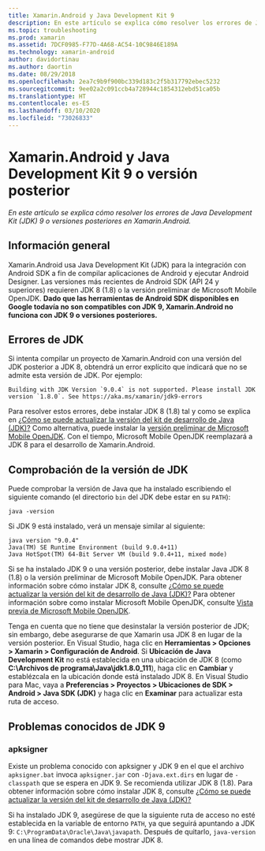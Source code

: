 ```yaml
---
title: Xamarin.Android y Java Development Kit 9
description: En este artículo se explica cómo resolver los errores de Java Development Kit (JDK) 9 o versiones posteriores en Xamarin.Android.
ms.topic: troubleshooting
ms.prod: xamarin
ms.assetid: 7DCF0985-F77D-4A68-AC54-10C9846E189A
ms.technology: xamarin-android
author: davidortinau
ms.author: daortin
ms.date: 08/29/2018
ms.openlocfilehash: 2ea7c9b9f900bc339d183c2f5b317792ebec5232
ms.sourcegitcommit: 9ee02a2c091ccb4a728944c1854312ebd51ca05b
ms.translationtype: HT
ms.contentlocale: es-ES
ms.lasthandoff: 03/10/2020
ms.locfileid: "73026833"
---
```

# <a name="xamarinandroid-and-java-development-kit-9-or-later"></a>Xamarin.Android y Java Development Kit 9 o versión posterior

_En este artículo se explica cómo resolver los errores de Java Development Kit (JDK) 9 o versiones posteriores en Xamarin.Android._

## <a name="overview"></a>Información general

Xamarin.Android usa Java Development Kit (JDK) para la integración con Android SDK a fin de compilar aplicaciones de Android y ejecutar Android Designer. Las versiones más recientes de Android SDK (API 24 y superiores) requieren JDK 8 (1.8) o la versión preliminar de Microsoft Mobile OpenJDK. **Dado que las herramientas de Android SDK disponibles en Google todavía no son compatibles con JDK 9, Xamarin.Android no funciona con JDK 9 o versiones posteriores.**

## <a name="jdk-errors"></a>Errores de JDK

Si intenta compilar un proyecto de Xamarin.Android con una versión del JDK posterior a JDK 8, obtendrá un error explícito que indicará que no se admite esta versión de JDK. Por ejemplo:

```shell
Building with JDK Version `9.0.4` is not supported. Please install JDK version `1.8.0`. See https://aka.ms/xamarin/jdk9-errors
```

Para resolver estos errores, debe instalar JDK 8 (1.8) tal y como se explica en [¿Cómo se puede actualizar la versión del kit de desarrollo de Java (JDK)?](~/android/troubleshooting/questions/update-jdk.md)
Como alternativa, puede instalar la [versión preliminar de Microsoft Mobile OpenJDK](~/android/get-started/installation/openjdk.md). Con el tiempo, Microsoft Mobile OpenJDK reemplazará a JDK 8 para el desarrollo de Xamarin.Android.

## <a name="checking-the-jdk-version"></a>Comprobación de la versión de JDK

Puede comprobar la versión de Java que ha instalado escribiendo el siguiente comando (el directorio `bin` del JDK debe estar en su `PATH`):

```shell
java -version
```

Si JDK 9 está instalado, verá un mensaje similar al siguiente:

```shell
java version "9.0.4"
Java(TM) SE Runtime Environment (build 9.0.4+11)
Java HotSpot(TM) 64-Bit Server VM (build 9.0.4+11, mixed mode)
```

Si se ha instalado JDK 9 o una versión posterior, debe instalar Java JDK 8 (1.8) o la versión preliminar de Microsoft Mobile OpenJDK. Para obtener información sobre cómo instalar JDK 8, consulte [¿Cómo se puede actualizar la versión del kit de desarrollo de Java (JDK)?](~/android/troubleshooting/questions/update-jdk.md) Para obtener información sobre como instalar Microsoft Mobile OpenJDK, consulte [Vista previa de Microsoft Mobile OpenJDK](~/android/get-started/installation/openjdk.md).

Tenga en cuenta que no tiene que desinstalar la versión posterior de JDK; sin embargo, debe asegurarse de que Xamarin usa JDK 8 en lugar de la versión posterior. En Visual Studio, haga clic en **Herramientas > Opciones > Xamarin > Configuración de Android**. Si **Ubicación de Java Development Kit** no está establecida en una ubicación de JDK 8 (como **C:\\Archivos de programa\\Java\\jdk1.8.0_111**), haga clic en **Cambiar** y establézcala en la ubicación donde está instalado JDK 8. En Visual Studio para Mac, vaya a **Preferencias > Proyectos > Ubicaciones de SDK > Android > Java SDK (JDK)** y haga clic en **Examinar** para actualizar esta ruta de acceso.

## <a name="known-issues-with-jdk-9"></a>Problemas conocidos de JDK 9

### <a name="apksigner"></a>apksigner

Existe un problema conocido con apksigner y JDK 9 en el que el archivo `apksigner.bat` invoca `apksigner.jar` con `-Djava.ext.dirs` en lugar de `-classpath` que se espera en JDK 9. Se recomienda utilizar JDK 8 (1.8). Para obtener información sobre cómo instalar JDK 8, consulte [¿Cómo se puede actualizar la versión del kit de desarrollo de Java (JDK)?](~/android/troubleshooting/questions/update-jdk.md)

Si ha instalado JDK 9, asegúrese de que la siguiente ruta de acceso no esté establecida en la variable de entorno `PATH`, ya que seguirá apuntando a JDK 9: `C:\ProgramData\Oracle\Java\javapath`. Después de quitarlo, `java-version` en una línea de comandos debe mostrar JDK 8.
